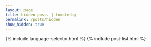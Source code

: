```yaml
---
layout: page
title: hidden posts | tomsterbg
permalink: /posts/hidden
show_hidden: true
---
```


{% include language-selector.html %}
{% include post-list.html %}
